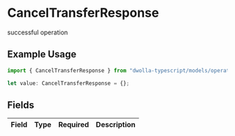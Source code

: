 # CancelTransferResponse

successful operation

## Example Usage

```typescript
import { CancelTransferResponse } from "dwolla-typescript/models/operations";

let value: CancelTransferResponse = {};
```

## Fields

| Field       | Type        | Required    | Description |
| ----------- | ----------- | ----------- | ----------- |